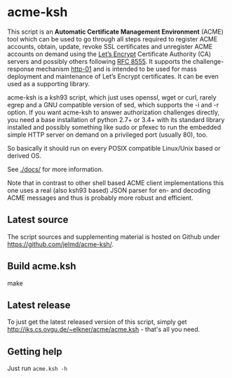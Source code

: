 # acme-ksh

  This script is an **Automatic Certificate Management Environment** (ACME) tool
  which can be used to go through all steps required to register ACME accounts,
  obtain, update, revoke SSL certificates and unregister ACME accounts on
  demand using the [Let’s Encrypt](https://letsencrypt.org/docs/) Certificate Authority (CA) servers and
  possibly others following [RFC 8555](https://tools.ietf.org/html/rfc8555). It supports the challenge-response
  mechanism [http-01](https://tools.ietf.org/html/rfc8555#section-8.3) and is intended to be used for mass deployment and
  maintenance of Let’s Encrypt certificates. It can be even used as a
  supporting library.

  acme-ksh is a ksh93 script, which just uses openssl, wget or curl, rarely
  egrep and a GNU compatible version of sed, which supports the -i and -r option.
  If you want acme-ksh to answer authorization challenges directly,
  you need a base installation of python 2.7+ or 3.4+ with its standard library
  installed and possibly something like sudo or pfexec to run the embedded
  simple HTTP server on demand on a privileged port (usually 80), too.

  So basically it should run on every POSIX compatible Linux/Unix based or
  derived OS.

  See [./docs/](./docs/) for more information.

  Note that in contrast to other shell based ACME client implementations this
  one uses a real (also ksh93 based) JSON parser for en- and decoding
  ACME messages and thus is probably more robust and efficient.

## Latest source

  The script sources and supplementing material is hosted on Github under
  https://github.com/jelmd/acme-ksh/.

## Build acme.ksh

  make

## Latest release

  To just get the latest released version of this script, simply get
  http://iks.cs.ovgu.de/~elkner/acme/acme.ksh - that's all you need.

## Getting help

  Just run `acme.ksh -h`
